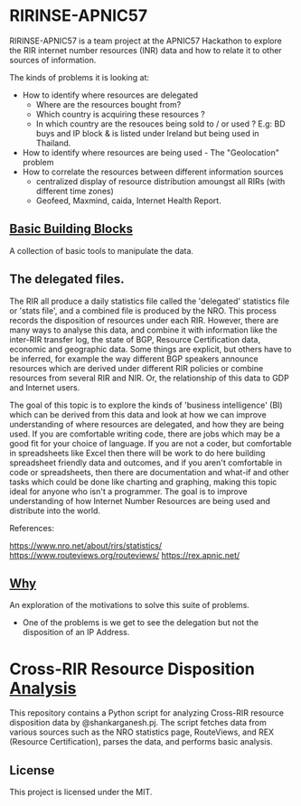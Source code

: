 # RIRINSE-APNIC57

RIRINSE-APNIC57 is a team project at the APNIC57 Hackathon to explore the RIR internet number resources (INR) data and how to relate it to other sources of information.

The kinds of problems it is looking at:

 * How to identify where resources are delegated
   * Where are the resources bought from?
   * Which country is acquiring these resources ?
   * In which country are the resouces being sold to / or used ? E.g: BD buys and IP block & is listed under Ireland but being used in Thailand.   
 * How to identify where resources are being used - The "Geolocation" problem
 * How to correlate the resources between different information sources
   * centralized display of resource distribution amoungst all RIRs (with different time zones)
   * Geofeed, Maxmind, caida, Internet Health Report.

## [Basic Building Blocks](Building%20Blocks/README.md)

A collection of basic tools to manipulate the data.

## The delegated files.

The RIR all produce a daily statistics file called the 'delegated' statistics file or 'stats file', and a combined file is produced by the NRO. This process records the disposition of resources under each RIR. However, there are many ways to analyse this data, and combine it with information like the inter-RIR transfer log, the state of BGP, Resource Certification data, economic and geographic data. Some things are explicit, but others have to be inferred, for example the way different BGP speakers announce resources which are derived under different RIR policies or combine resources from several RIR and NIR. Or, the relationship of this data to GDP and Internet users.

The goal of this topic is to explore the kinds of 'business intelligence' (BI) which can be derived from this data and look at how we can improve understanding of where resources are delegated, and how they are being used. If you are comfortable writing code, there are jobs which may be a good fit for your choice of language. If you are not a coder, but comfortable in spreadsheets like Excel then there will be work to do here building spreadsheet friendly data and outcomes, and if you aren't comfortable in code or spreadsheets, then there are documentation and what-if and other tasks which could be done like charting and graphing, making this topic ideal for anyone who isn't a programmer. The goal is to improve understanding of how Internet Number Resources are being used and distribute into the world.

References:

https://www.nro.net/about/rirs/statistics/
https://www.routeviews.org/routeviews/
https://rex.apnic.net/

## [Why](Why/README.md)

An exploration of the motivations to solve this suite of problems.

- One of the problems is we get to see the delegation but not the disposition of an IP Address.

# Cross-RIR Resource Disposition [Analysis](Example-Code/README.md)

This repository contains a Python script for analyzing Cross-RIR resource disposition data by @shankarganesh.pj. The script fetches data from various sources such as the NRO statistics page, RouteViews, and REX (Resource Certification), parses the data, and performs basic analysis.

## License

This project is licensed under the MIT.
